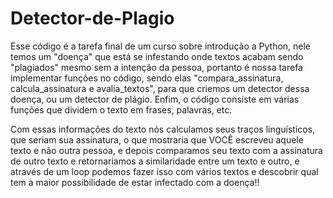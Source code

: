 # Detector-de-Plagio
Esse código é a tarefa final de um curso sobre introdução a Python, nele temos um "doença" que está se infestando onde textos acabam sendo "plagiados" mesmo sem a intenção da pessoa, portanto é nossa tarefa implementar funções no código, sendo elas "compara_assinatura, calcula_assinatura e avalia_textos", para que criemos um detector dessa doença, ou um detector de plágio. Enfim, o código consiste em várias funções que dividem o texto em frases, palavras, etc.

Com essas informações do texto nós calculamos seus traços linguísticos, que seriam sua assinatura, o que mostraria que VOCÊ escreveu aquele texto e não outra pessoa, e depois comparamos seu texto com a assinatura de outro texto e retornariamos a similaridade entre um texto e outro, e através de um loop podemos fazer isso com vários textos e descobrir qual tem a maior possibilidade de estar infectado com a doença!!
